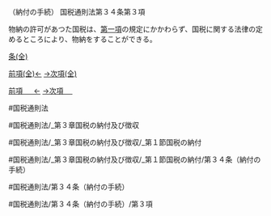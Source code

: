 （納付の手続）
国税通則法第３４条第３項

物納の許可があつた国税は、[第一項](国税通則法＿＿＿＿＿第３４条第１項)の規定にかかわらず、国税に関する法律の定めるところにより、物納をすることができる。

[条(全)](国税通則法＿＿＿＿＿第３４条_.md)

[前項(全)←](国税通則法＿＿＿＿＿第３４条第２項_.md)    [→次項(全)](国税通則法＿＿＿＿＿第３４条第４項_.md)

[前項 　 ←](国税通則法＿＿＿＿＿第３４条第２項.md)    [→次項 　 ](国税通則法＿＿＿＿＿第３４条第４項.md)



#国税通則法

#国税通則法/_第３章国税の納付及び徴収

#国税通則法/_第３章国税の納付及び徴収/_第１節国税の納付

#国税通則法/_第３章国税の納付及び徴収/_第１節国税の納付/第３４条（納付の手続）

#国税通則法/第３４条（納付の手続）

#国税通則法/第３４条（納付の手続）/第３項

